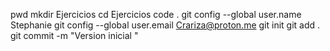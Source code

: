 pwd
mkdir Ejercicios
cd Ejercicios
code .
git config --global user.name Stephanie
git config --global user.email Crariza@proton.me
git init
git add .
git commit -m "Version inicial "